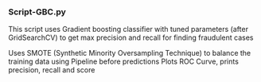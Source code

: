 ### Script-GBC.py 
This script uses Gradient boosting classifier with tuned parameters (after GridSearchCV) to get max precision and recall for finding fraudulent cases

Uses SMOTE (Synthetic Minority Oversampling Technique) to balance the training data using Pipeline before predictions
Plots ROC Curve, prints precision, recall and score
